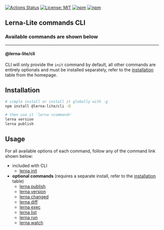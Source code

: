 [![Actions Status](https://github.com/lerna-lite/lerna-lite/workflows/CI/badge.svg)](https://github.com/lerna-lite/lerna-lite/actions)
[![License: MIT](https://img.shields.io/badge/License-MIT-yellow.svg)](https://opensource.org/licenses/MIT)
[![npm](https://img.shields.io/npm/dy/@lerna-lite/cli?color=forest)](https://www.npmjs.com/package/@lerna-lite/cli)
[![npm](https://img.shields.io/npm/v/@lerna-lite/cli.svg?logo=npm&logoColor=fff&label=npm)](https://www.npmjs.com/package/@lerna-lite/cli)

## Lerna-Lite commands CLI

### Available commands are shown below

---

#### @lerna-lite/cli

CLI will only provide the `init` command by default, all other commands are entirely optionals and must be installed separately, refer to the [installation](https://github.com/lerna-lite/lerna-lite#separate--optional-installs) table from the homepage.

## Installation

```sh
# simple install or install it globally with -g
npm install @lerna-lite/cli -D

# then use it `lerna <command>`
lerna version
lerna publish
```

## Usage

For all available options of each command, follow any of the command link shown below:

- included with CLI
  - [lerna init](https://github.com/lerna-lite/lerna-lite/blob/main/packages/init/README.md)
- **optional commands** (requires a separate install, refer to the [installation](https://github.com/lerna-lite/lerna-lite#separate--optional-installs) table)
  - [lerna publish](https://github.com/lerna-lite/lerna-lite/blob/main/packages/publish/README.md)
  - [lerna version](https://github.com/lerna-lite/lerna-lite/blob/main/packages/version/README.md)
  - [lerna changed](https://github.com/lerna-lite/lerna-lite/blob/main/packages/changed/README.md)
  - [lerna diff](https://github.com/lerna-lite/lerna-lite/blob/main/packages/diff/README.md)
  - [lerna exec](https://github.com/lerna-lite/lerna-lite/blob/main/packages/exec/README.md)
  - [lerna list](https://github.com/lerna-lite/lerna-lite/blob/main/packages/list/README.md)
  - [lerna run](https://github.com/lerna-lite/lerna-lite/blob/main/packages/run/README.md)
  - [lerna watch](https://github.com/lerna-lite/lerna-lite/blob/main/packages/watch/README.md)
